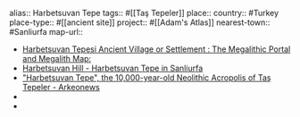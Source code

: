 alias:: Harbetsuvan Tepe
tags:: #[[Taş Tepeler]] 
place::
country:: #Turkey 
place-type:: #[[ancient site]] project:: #[[Adam's Atlas]] 
nearest-town:: #Sanliurfa 
map-url::

- [Harbetsuvan Tepesi Ancient Village or Settlement : The Megalithic Portal and Megalith Map:](https://www.megalithic.co.uk/article.php?sid=56185)
- [Harbetsuvan Hill - Harbetsuvan Tepe in Sanliurfa](https://toursaroundturkey.com/harbetsuvan-tepe/)
- ["Harbetsuvan Tepe", the 10,000-year-old Neolithic Acropolis of Taş Tepeler - Arkeonews](https://arkeonews.net/harbetsuvan-tepe-the-10000-year-old-neolithic-acropolis-of-tas-tepeler/)
-
-